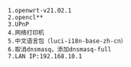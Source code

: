        1.openwrt-v21.02.1
       2.opencl**
       3.UPnP
       4.网络打印机
       5.中文语言包（luci-i18n-base-zh-cn）
       6.取消dnsmasq，添加dnsmasq-full
       7.LAN IP:192.168.10.1
       
